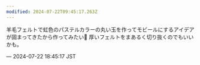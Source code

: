 ```yaml
---
modified: 2024-07-22T09:45:17.263Z
---
```


<p>羊毛フェルトで虹色のパステルカラーの丸い玉を作ってモビールにするアイデアが固まってきたから作ってみたい🌈 厚いフェルトをまあるく切り抜くのでもいいかも。</p>

&mdash; 2024-07-22 18:45:17 JST

<!-- Original URL: https://mastodon.social/@sakuramochi0/112829498475218600-->

